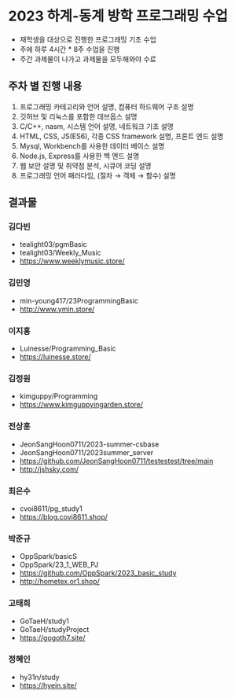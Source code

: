 # 2023 하계-동계 방학 프로그래밍 수업

- 재학생을 대상으로 진행한 프로그래밍 기초 수업
- 주에 하루 4시간 * 8주 수업을 진행
- 주간 과제물이 나가고 과제물을 모두해와야 수료

## 주차 별 진행 내용

1. 프로그래밍 카테고리와 언어 설명, 컴퓨터 하드웨어 구조 설명
2. 깃허브 및 리눅스를 포함한 데브옵스 설명
3. C/C++, nasm, 시스템 언어 설명, 네트워크 기초 설명
4. HTML, CSS, JS(ES6), 각종 CSS framework 설명, 프론트 엔드 설명
5. Mysql, Workbench를 사용한 데이터 베이스 설명
6. Node.js, Express를 사용한 백 엔드 설명
7. 웹 보안 설명 및 취약점 분석, 시큐어 코딩 설명
8. 프로그래밍 언어 패러다임, (절차 → 객체 → 함수) 설명

## 결과물

### 김다빈
- tealight03/pgmBasic
- tealight03/Weekly_Music
- https://www.weeklymusic.store/

### 김민영
- min-young417/23ProgrammingBasic
- http://www.ymin.store/

### 이지홍
- Luinesse/Programming_Basic
- https://luinesse.store/

### 김정원
- kimguppy/Programming
- https://www.kimguppyingarden.store/

### 전상훈
- JeonSangHoon0711/2023-summer-csbase
- JeonSangHoon0711/2023summer_server
- https://github.com/JeonSangHoon0711/testestest/tree/main
- http://jshsky.com/

### 최은수
- cvoi8611/pg_study1
- https://blog.covi8611.shop/

### 박준규
- OppSpark/basicS
- OppSpark/23_1_WEB_PJ
- https://github.com/OppSpark/2023_basic_study
- http://hometex.or1.shop/

### 고태희
- GoTaeH/study1
- GoTaeH/studyProject
- https://gogoth7.site/

### 정혜인
- hy31n/study
- https://hyein.site/
